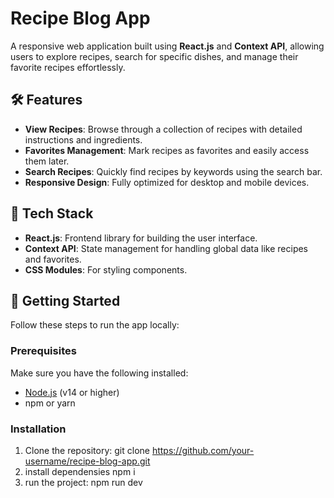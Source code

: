 # Recipe Blog App

A responsive web application built using **React.js** and **Context API**, allowing users to explore recipes, search for specific dishes, and manage their favorite recipes effortlessly.

## 🛠 Features
- **View Recipes**: Browse through a collection of recipes with detailed instructions and ingredients.
- **Favorites Management**: Mark recipes as favorites and easily access them later.
- **Search Recipes**: Quickly find recipes by keywords using the search bar.
- **Responsive Design**: Fully optimized for desktop and mobile devices.

## 🧰 Tech Stack
- **React.js**: Frontend library for building the user interface.
- **Context API**: State management for handling global data like recipes and favorites.
- **CSS Modules**: For styling components.

## 🚀 Getting Started
Follow these steps to run the app locally:

### Prerequisites
Make sure you have the following installed:
- [Node.js](https://nodejs.org/) (v14 or higher)
- npm or yarn

### Installation
1. Clone the repository:
   git clone https://github.com/your-username/recipe-blog-app.git
2. install dependensies
   npm i
3. run the project:
   npm run dev
